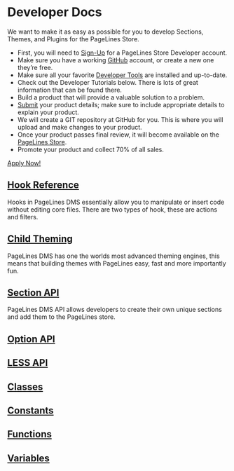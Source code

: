 # Developer Docs #

We want to make it as easy as possible for you to develop Sections, Themes, and Plugins for the PageLines Store.

* First, you will need to [Sign-Up](http://developer.pagelines.com/apply/) for a PageLines Store Developer account.
* Make sure you have a working [GitHub](https://github.com/) account, or create a new one they’re free.
* Make sure all your favorite [Developer Tools](http://docs.pagelines.com/developer/tools/) are installed and up-to-date.
* Check out the Developer Tutorials below. There is lots of great information that can be found there.
* Build a product that will provide a valuable solution to a problem.
* [Submit](https://www.pagelines.com/launchpad/member.php?tab=developer) your product details; make sure to include appropriate details to explain your product.
* We will create a GIT repository at GitHub for you. This is where you will upload and make changes to your product.
* Once your product passes final review, it will become available on the [PageLines Store](http://www.pagelines.com/store/).
* Promote your product and collect 70% of all sales.

<div class="centered">
	<a class="btn btn-primary btn-large" href="http://developer.pagelines.com/apply/">Apply Now!</a>
</div>

## [Hook Reference](http://docs.pagelines.com/developers/hook-reference) ##
Hooks in PageLines DMS essentially allow you to manipulate or insert code without editing core files. There are two types of hook, these are actions and filters.

## [Child Theming](http://docs.pagelines.com/developers/child-theming) ##
PageLines DMS has one the worlds most advanced theming engines, this means that building themes with PageLines easy, fast and more importantly fun.

## [Section API](http://docs.pagelines.com/section-api) ##
PageLines DMS API allows developers to create their own unique sections and add them to the PageLines store.

## [Option API](developers/options-api) ##

## [LESS API](/developers/less-api) ##

## [Classes](/developers/classes) ##

## [Constants](developers/constants) ##

## [Functions](/developers/functions) ##

## [Variables](/developers/variables) ##


